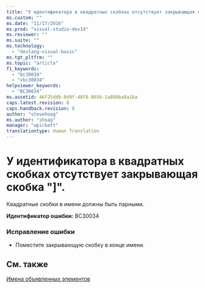```yaml
---
title: "У идентификатора в квадратных скобках отсутствует закрывающая скобка &quot;]&quot;. | Microsoft Docs"
ms.custom: ""
ms.date: "11/17/2016"
ms.prod: "visual-studio-dev14"
ms.reviewer: ""
ms.suite: ""
ms.technology: 
  - "devlang-visual-basic"
ms.tgt_pltfrm: ""
ms.topic: "article"
f1_keywords: 
  - "bc30034"
  - "vbc30034"
helpviewer_keywords: 
  - "BC30034"
ms.assetid: 46f25ddb-0d9f-48f8-8656-1a880ba8a1ba
caps.latest.revision: 8
caps.handback.revision: 8
author: "stevehoag"
ms.author: "shoag"
manager: "wpickett"
translationtype: Human Translation
---
```

# У идентификатора в квадратных скобках отсутствует закрывающая скобка &quot;]&quot;.
Квадратные скобки в имени должны быть парными.  
  
 **Идентификатор ошибки:** BC30034  
  
### Исправление ошибки  
  
-   Поместите закрывающую скобку в конце имени.  
  
## См. также  
 [Имена объявленных элементов](../../visual-basic/programming-guide/language-features/declared-elements/declared-element-names.md)